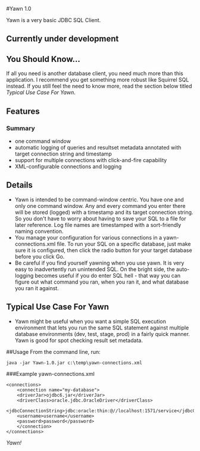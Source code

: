 #Yawn 1.0

Yawn is a very basic JDBC SQL Client. 

## Currently under development

## You Should Know...
If all you need is another database client, you need much more than this application. I recommend you get something more robust like Squirrel SQL instead. If you still feel the need to know more, read the section below titled *Typical Use Case For Yawn*.

## Features
### Summary
* one command window
* automatic logging of queries and resultset metadata annotated with target connection string and timestamp
* support for multiple connections with click-and-fire capability
* XML-configurable connections and logging

## Details
* Yawn is intended to be command-window centric. You have one and only one command window. 
Any and every command you enter there will be stored (logged) with a timestamp and its target connection string. So you don't have to worry about having to save your SQL to a file for later reference. Log file names are timestamped with a sort-friendly naming convention.
* You manage your configuration for various connections in a yawn-connections.xml file. To run your SQL on a specific database, just make sure it is configured, then click the radio button for your target database before you click Go.
* Be careful if you find yourself yawning when you use yawn. It is very easy to inadvertently run unintended SQL. On the bright side, the auto-logging becomes useful if you do enter SQL hell - that way you can figure out what command you ran, when you ran it, and what database you ran it against.

## Typical Use Case For Yawn
* Yawn might be useful when you want a simple SQL execution environment that lets you run the same SQL statement against multiple database environments (dev, test, stage, prod) in a fairly quick manner. Yawn is good for spot checking result set metadata.

##Usage
From the command line, run:
```
java -jar Yawn-1.0.jar c:\temp\yawn-connections.xml
```

###Example yawn-connections.xml
```
<connections>
    <connection name="my-database">
	<driverJar>ojdbc6.jar</driverJar>
	<driverClass>oracle.jdbc.OracleDriver</driverClass>
	<jdbcConnectionString>jdbc:oracle:thin:@//localhost:1571/service</jdbcConnectionString>
	<username>username</username>
	<password>password</password>
    </connection>
</connections>
```
*Yawn!*
